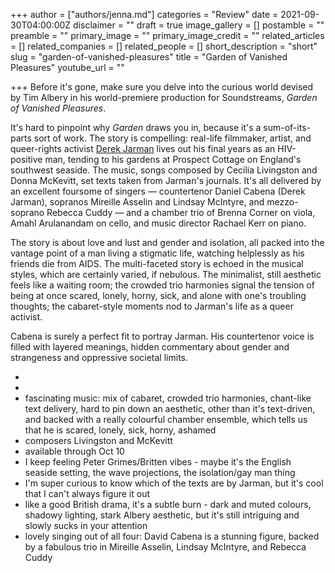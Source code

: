 +++
author = ["authors/jenna.md"]
categories = "Review"
date = 2021-09-30T04:00:00Z
disclaimer = ""
draft = true
image_gallery = []
postamble = ""
preamble = ""
primary_image = ""
primary_image_credit = ""
related_articles = []
related_companies = []
related_people = []
short_description = "short"
slug = "garden-of-vanished-pleasures"
title = "Garden of Vanished Pleasures"
youtube_url = ""

+++
Before it's gone, make sure you delve into the curious world devised by Tim Albery in his world-premiere production for Soundstreams, _Garden of Vanished Pleasures_.

It's hard to pinpoint why _Garden_ draws you in, because it's a sum-of-its-parts sort of work. The story is compelling: real-life filmmaker, artist, and queer-rights activist [Derek Jarman](https://en.wikipedia.org/wiki/Derek_Jarman) lives out his final years as an HIV-positive man, tending to his gardens at Prospect Cottage on England's southwest seaside. The music, songs composed by Cecilia Livingston and Donna McKevitt, set texts taken from Jarman's journals. It's all delivered by an excellent foursome of singers — countertenor Daniel Cabena (Derek Jarman), sopranos Mireille Asselin and Lindsay McIntyre, and mezzo-soprano Rebecca Cuddy — and a chamber trio of Brenna Corner on viola, Amahl Arulanandam on cello, and music director Rachael Kerr on piano.

The story is about love and lust and gender and isolation, all packed into the vantage point of a man living a stigmatic life, watching helplessly as his friends die from AIDS. The multi-faceted story is echoed in the musical styles, which are certainly varied, if nebulous. The minimalist, still aesthetic feels like a waiting room; the crowded trio harmonies signal the tension of being at once scared, lonely, horny, sick, and alone with one's troubling thoughts; the cabaret-style moments nod to Jarman's life as a queer activist.

Cabena is surely a perfect fit to portray Jarman. His countertenor voice is filled with layered meanings, hidden commentary about gender and strangeness and oppressive societal limits. 

* 
* 
* fascinating music: mix of cabaret, crowded trio harmonies, chant-like text delivery, hard to pin down an aesthetic, other than it's text-driven, and backed with a really colourful chamber ensemble, which tells us that he is scared, lonely, sick, horny, ashamed
* composers Livingston and McKevitt
* available through Oct 10
* I keep feeling Peter Grimes/Britten vibes - maybe it's the English seaside setting, the wave projections, the isolation/gay man thing
* I'm super curious to know which of the texts are by Jarman, but it's cool that I can't always figure it out
* like a good British drama, it's a subtle burn - dark and muted colours, shadowy lighting, stark Albery aesthetic, but it's still intriguing and slowly sucks in your attention
* lovely singing out of all four: David Cabena is a stunning figure, backed by a fabulous trio in Mireille Asselin, Lindsay McIntyre, and Rebecca Cuddy